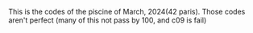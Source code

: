 This is the codes of the piscine of March, 2024(42 paris).
Those codes aren't perfect (many of this not pass by 100, and c09 is fail)
